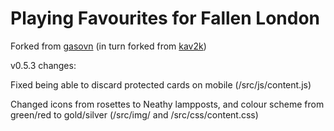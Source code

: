# Playing Favourites for Fallen London 

Forked from [gasovn](https://github.com/gasovn/fl_favourites/) (in turn forked from [kav2k](https://github.com/kav2k/fl_favourites))

v0.5.3 changes:

Fixed being able to discard protected cards on mobile (/src/js/content.js)

Changed icons from rosettes to Neathy lampposts, and colour scheme from green/red to gold/silver (/src/img/ and /src/css/content.css)
